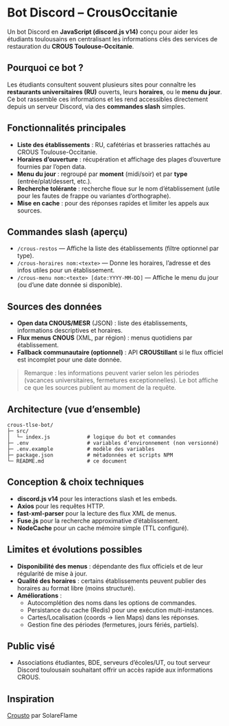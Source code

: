 # Bot Discord – CrousOccitanie

Un bot Discord en **JavaScript (discord.js v14)** conçu pour aider les étudiants toulousains en centralisant les informations clés des services de restauration du **CROUS Toulouse-Occitanie**.

## Pourquoi ce bot ?
Les étudiants consultent souvent plusieurs sites pour connaître les **restaurants universitaires (RU)** ouverts, leurs **horaires**, ou le **menu du jour**. Ce bot rassemble ces informations et les rend accessibles directement depuis un serveur Discord, via des **commandes slash** simples.

## Fonctionnalités principales
- **Liste des établissements** : RU, cafétérias et brasseries rattachés au CROUS Toulouse-Occitanie.
- **Horaires d’ouverture** : récupération et affichage des plages d’ouverture fournies par l’open data.
- **Menu du jour** : regroupé par **moment** (midi/soir) et par **type** (entrée/plat/dessert, etc.).
- **Recherche tolérante** : recherche floue sur le nom d’établissement (utile pour les fautes de frappe ou variantes d’orthographe).
- **Mise en cache** : pour des réponses rapides et limiter les appels aux sources.

## Commandes slash (aperçu)
- `/crous-restos` — Affiche la liste des établissements (filtre optionnel par type).
- `/crous-horaires nom:<texte>` — Donne les horaires, l’adresse et des infos utiles pour un établissement.
- `/crous-menu nom:<texte> [date:YYYY-MM-DD]` — Affiche le menu du jour (ou d’une date donnée si disponible).

## Sources des données
- **Open data CNOUS/MESR** (JSON) : liste des établissements, informations descriptives et horaires.
- **Flux menus CNOUS** (XML, par région) : menus quotidiens par établissement.
- **Fallback communautaire (optionnel)** : API **CROUStillant** si le flux officiel est incomplet pour une date donnée.

> Remarque : les informations peuvent varier selon les périodes (vacances universitaires, fermetures exceptionnelles). Le bot affiche ce que les sources publient au moment de la requête.

## Architecture (vue d’ensemble)
```
crous-tlse-bot/
├─ src/
│  └─ index.js            # logique du bot et commandes
├─ .env                   # variables d’environnement (non versionné)
├─ .env.example           # modèle des variables
├─ package.json           # métadonnées et scripts NPM
└─ README.md              # ce document
```

## Conception & choix techniques
- **discord.js v14** pour les interactions slash et les embeds.
- **Axios** pour les requêtes HTTP.
- **fast-xml-parser** pour la lecture des flux XML de menus.
- **Fuse.js** pour la recherche approximative d’établissement.
- **NodeCache** pour un cache mémoire simple (TTL configuré).

## Limites et évolutions possibles
- **Disponibilité des menus** : dépendante des flux officiels et de leur régularité de mise à jour.
- **Qualité des horaires** : certains établissements peuvent publier des horaires au format libre (moins structuré).
- **Améliorations** :
  - Autocomplétion des noms dans les options de commandes.
  - Persistance du cache (Redis) pour une exécution multi-instances.
  - Cartes/Localisation (coords → lien Maps) dans les réponses.
  - Gestion fine des périodes (fermetures, jours fériés, partiels).

## Public visé
- Associations étudiantes, BDE, serveurs d’écoles/UT, ou tout serveur Discord toulousain souhaitant offrir un accès rapide aux informations CROUS.

## Inspiration 
[Crousto](https://github.com/SolareFlame/CroustoV2) par SolareFlame
